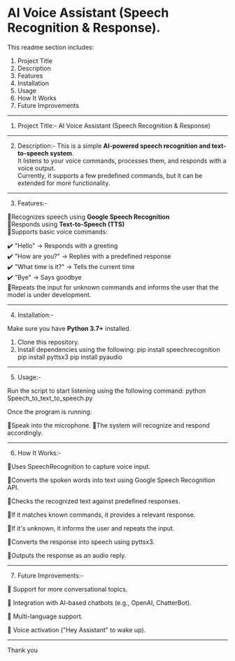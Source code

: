 # AI Voice Assistant (Speech Recognition & Response).


This readme section includes:

1. Project Title
2. Description
3. Features
4. Installation
5. Usage
6. How It Works
7. Future Improvements

****************

1. Project Title:- AI Voice Assistant (Speech Recognition & Response)

****************

2. Description:-
This is a simple **AI-powered speech recognition and text-to-speech system**.  
It listens to your voice commands, processes them, and responds with a voice output.  
Currently, it supports a few predefined commands, but it can be extended for more functionality.  

****************

3. Features:-

🔹Recognizes speech using **Google Speech Recognition**  
🔹Responds using **Text-to-Speech (TTS)**  
🔹Supports basic voice commands:

   ✔️ "Hello" → Responds with a greeting  
   ✔️ "How are you?" → Replies with a predefined response  
   ✔️ "What time is it?" → Tells the current time  
   ✔️ "Bye" → Says goodbye  
🔹Repeats the input for unknown commands and informs the user that the model is under development.  

****************

4. Installation:-

Make sure you have **Python 3.7+** installed.  
1. Clone this repository.
2. Install dependencies using the following:
    pip install speechrecognition
    pip install pyttsx3 
    pip install pyaudio

****************

5. Usage:-

Run the script to start listening using the following command:
python Speech_to_text_to_speech.py

Once the program is running:

🔹Speak into the microphone.
🔹The system will recognize and respond accordingly.

****************

6. How It Works:-
   
🔹Uses SpeechRecognition to capture voice input.

🔹Converts the spoken words into text using Google Speech Recognition API.

🔹Checks the recognized text against predefined responses.

🔹If it matches known commands, it provides a relevant response.

🔹If it's unknown, it informs the user and repeats the input.

🔹Converts the response into speech using pyttsx3.

🔹Outputs the response as an audio reply.

****************

7. Future Improvements:-

🔹 Support for more conversational topics.

🔹 Integration with AI-based chatbots (e.g., OpenAI, ChatterBot).

🔹 Multi-language support.

🔹 Voice activation ("Hey Assistant" to wake up).

****************

Thank you

